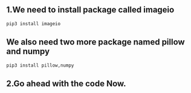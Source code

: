 ## 1.We need to install package called imageio
```
pip3 install imageio
```
## We also need two more package named pillow and numpy
```
pip3 install pillow,numpy
```
## 2.Go ahead with the code Now.

